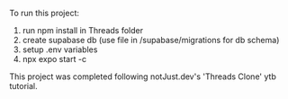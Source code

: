To run this project:
1. run npm install in Threads folder
2. create supabase db (use file in /supabase/migrations for db schema)
3. setup .env variables
4. npx expo start -c

This project was completed following notJust.dev's 'Threads Clone' ytb tutorial.
